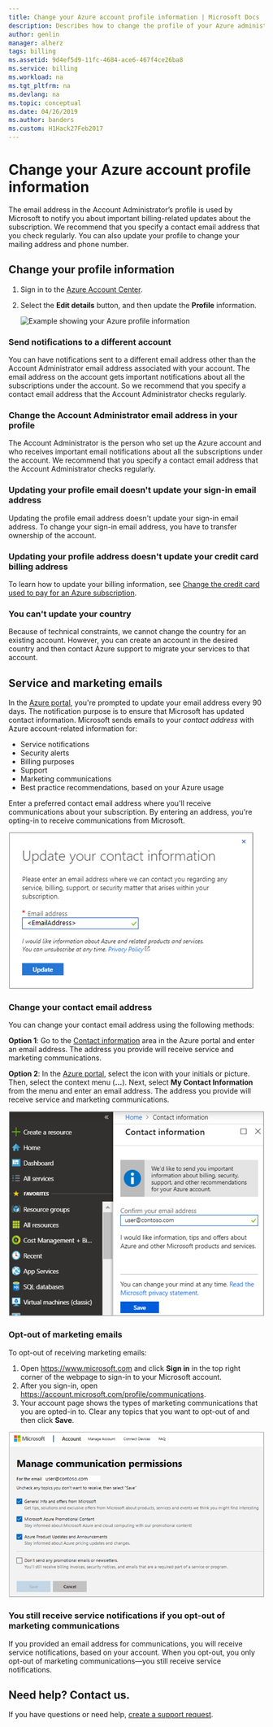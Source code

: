 ```yaml
---
title: Change your Azure account profile information | Microsoft Docs
description: Describes how to change the profile of your Azure administrative account and contact email address.
author: genlin
manager: alherz
tags: billing
ms.assetid: 9d4ef5d9-11fc-4684-ace6-467f4ce26ba8
ms.service: billing
ms.workload: na
ms.tgt_pltfrm: na
ms.devlang: na
ms.topic: conceptual
ms.date: 04/26/2019
ms.author: banders
ms.custom: H1Hack27Feb2017
---
```

# Change your Azure account profile information

The email address in the Account Administrator’s profile is used by Microsoft to notify you about important billing-related updates about the subscription. We recommend that you specify a contact email address that you check regularly. You can also update your profile to change your mailing address and phone number.

## Change your profile information

1. Sign in to the [Azure Account Center](https://account.azure.com/Profile).
1. Select the **Edit details** button, and then update the **Profile** information.

   ![Example showing your Azure profile information](./media/billing-how-to-change-azure-account-profile/profile.png)

### Send notifications to a different account

You can have notifications sent to a different email address other than the Account Administrator email address associated with your account. The email address on the account gets important notifications about all the subscriptions under the account. So we recommend that you specify a contact email address that the Account Administrator checks regularly.

### Change the Account Administrator email address in your profile

The Account Administrator is the person who set up the Azure account and who receives important email notifications about all the subscriptions under the account. We recommend that you specify a contact email address that the Account Administrator checks regularly.

### Updating your profile email doesn't update your sign-in email address

Updating the profile email address doesn't update your sign-in email address. To change your sign-in email address, you have to transfer ownership of the account.

### Updating your profile address doesn't update your credit card billing address

To learn how to update your billing information, see [Change the credit card used to pay for an Azure subscription](billing-how-to-change-credit-card.md).

### You can't update your country

Because of technical constraints, we cannot change the country for an existing account. However, you can create an account in the desired country and then contact Azure support to migrate your services to that account.

## Service and marketing emails

In the [Azure portal](https://portal.azure.com), you're prompted to update your email address every 90 days. The notification purpose is to ensure that Microsoft has updated contact information. Microsoft sends emails to your *contact address* with Azure account-related information for:

- Service notifications
- Security alerts
- Billing purposes
- Support
- Marketing communications
- Best practice recommendations, based on your Azure usage

Enter a preferred contact email address where you'll receive communications about your subscription. By entering an address, you're opting-in to receive communications from Microsoft.

![Example showing the Update your contact information box](./media/billing-how-to-change-azure-account-profile/update-contact-information.png)

### Change your contact email address

You can change your contact email address using the following methods:

**Option 1**: Go to the [Contact information](https://portal.azure.com/#blade/HubsExtension/ContactInfoBlade) area in the Azure portal and enter an email address. The address you provide will receive service and marketing communications.

**Option 2**: In the [Azure portal](https://portal.azure.com/#blade/HubsExtension/ContactInfoBlade), select the icon with your initials or picture. Then, select the context menu (**...**). Next, select **My Contact Information** from the menu and enter an email address. The address you provide will receive service and marketing communications.

![Example showing contact information update in Azure](./media/billing-how-to-change-azure-account-profile/azure-contact-information.png)

### Opt-out of marketing emails

To opt-out of receiving marketing emails:

1. Open https://www.microsoft.com and click **Sign in** in the top right corner of the webpage to sign-in to your Microsoft account.
2. After you sign-in, open https://account.microsoft.com/profile/communications.
3. Your account page shows the types of marketing communications that you are opted-in to. Clear any topics that you want to opt-out of and then click **Save**.

![Example showing Manage communications permissions options](./media/billing-how-to-change-azure-account-profile/manage-communication-permissions.png)

### You still receive service notifications if you opt-out of marketing communications

If you provided an email address for communications, you will receive service notifications, based on your account. When you opt-out, you only opt-out of marketing communications—you still receive service notifications.

## Need help? Contact us.

If you have questions or need help, [create a support request](https://go.microsoft.com/fwlink/?linkid=2083458).
